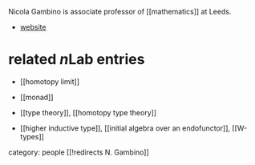 
Nicola Gambino is associate professor of [[mathematics]] at Leeds.

* [website](http://www1.maths.leeds.ac.uk/~pmtng/)

# related $n$Lab entries #

* [[homotopy limit]]

* [[monad]]

* [[type theory]], [[homotopy type theory]]

* [[higher inductive type]], [[initial algebra over an endofunctor]], [[W-types]]

category: people
[[!redirects N. Gambino]]
